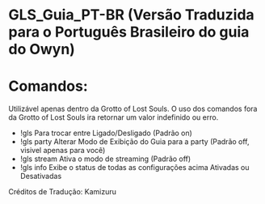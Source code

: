 # GLS_Guia_PT-BR (Versão Traduzida para o Português Brasileiro do guia do Owyn)

# Comandos:
Utilizável apenas dentro da Grotto of Lost Souls. O uso dos comandos fora da Grotto of Lost Souls ira retornar um valor indefinido ou erro.

- !gls Para trocar entre Ligado/Desligado (Padrão on)
- !gls party Alterar Modo de Exibição do Guia para a party (Padrão off, visivel apenas para você)
- !gls stream Ativa o modo de streaming (Padrão off)
- !gls info Exibe o status de todas as configurações acima Ativadas ou Desativadas

Créditos de Tradução: Kamizuru
